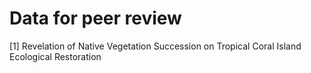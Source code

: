 # Data for peer review
[1] Revelation of Native Vegetation Succession on Tropical Coral Island Ecological Restoration
